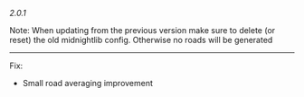 *2.0.1*

Note: When updating from the previous version make sure to delete (or reset) the old midnightlib config. Otherwise no roads will be generated

***
Fix: 

- Small road averaging improvement
